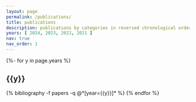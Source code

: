 ```yaml
---
layout: page
permalink: /publications/
title: publications
description: publications by categories in reversed chronological order.
years: [ 2024, 2023, 2022, 2021 ]
nav: true
nav_order: 1
---
```

<!-- _pages/publications.md -->
<div class="publications">

{%- for y in page.years %}
  <h2 class="year">{{y}}</h2>
  {% bibliography -f papers -q @*[year={{y}}]* %}
{% endfor %}

</div>
